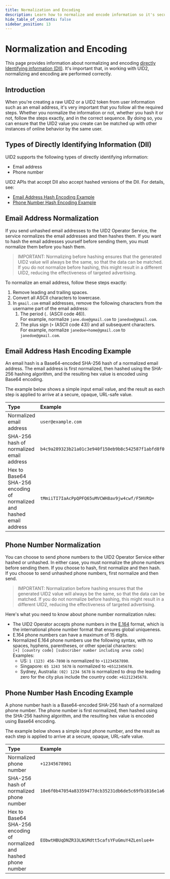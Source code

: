 ```yaml
---
title: Normalization and Encoding
description: Learn how to normalize and encode information so it's secure and can be decoded.
hide_table_of_contents: false
sidebar_position: 13
---
```


# Normalization and Encoding

This page provides information about normalizing and encoding [directly Identifying information (DII)](../ref-info/glossary-uid.md#gl-dii). It's important that, in working with UID2, normalizing and encoding are performed correctly.

<!-- It includes the following sections:
- [Introduction](#introduction)
- [Types of Directly Identifying Information (DII))](#types-of-directly-identifying-information-dii)
- [Email Address Normalization](#email-address-normalization)
- [Email Address Hash Encoding Example](#email-address-hash-encoding-example)
- [Phone Number Normalization](#phone-number-normalization)
- [Phone Number Hash Encoding Example](#phone-number-hash-encoding-example) -->

## Introduction
When you're creating a raw UID2 or a UID2 token from user information such as an email address, it's very important that you follow all the required steps. Whether you normalize the information or not, whether you hash it or not, follow the steps exactly, and in the correct sequence. By doing so, you can ensure that the UID2 value you create can be matched up with other instances of online behavior by the same user.

## Types of Directly Identifying Information (DII)
UID2 supports the following types of directly identifying information:
- Email address
- Phone number

UID2 APIs that accept DII also accept hashed versions of the DII. For details, see:
- [Email Address Hash Encoding Example](#email-address-hash-encoding-example)
- [Phone Number Hash Encoding Example](#phone-number-hash-encoding-example)

## Email Address Normalization

If you send unhashed email addresses to the UID2 Operator Service, the service normalizes the email addresses and then hashes them. If you want to hash the email addresses yourself before sending them, you must normalize them before you hash them.

> IMPORTANT: Normalizing before hashing ensures that the generated UID2 value will always be the same, so that the data can be matched. If you do not normalize before hashing, this might result in a different UID2, reducing the effectiveness of targeted advertising.

To normalize an email address, follow these steps exactly:

1. Remove leading and trailing spaces.
2. Convert all ASCII characters to lowercase.
3. In `gmail.com` email addresses, remove the following characters from the username part of the email address:
    1. The period  (`.` (ASCII code 46)).<br/>For example, normalize `jane.doe@gmail.com` to `janedoe@gmail.com`.
    2. The plus sign (`+` (ASCII code 43)) and all subsequent characters.<br/>For example, normalize `janedoe+home@gmail.com` to `janedoe@gmail.com`.


## Email Address Hash Encoding Example

An email hash is a Base64-encoded SHA-256 hash of a normalized email address. The email address is first normalized, then hashed using the SHA-256 hashing algorithm, and the resulting hex value is encoded using Base64 encoding.

The example below shows a simple input email value, and the result as each step is applied to arrive at a secure, opaque, URL-safe value.

| Type | Example | Comments and Usage |
| :--- | :--- | :--- |
| Normalized email address | `user@example.com` | Normalization is always the first step. |
| SHA-256 hash of normalized email address | `b4c9a289323b21a01c3e940f150eb9b8c542587f1abfd8f0e1cc1ffc5e475514` | This 64-character string is a hex-encoded representation of the 32-byte SHA-256 hash.|
| Hex to Base64 SHA-256 encoding of normalized and hashed email address | `tMmiiTI7IaAcPpQPFQ65uMVCWH8av9jw4cwf/F5HVRQ=` | This 44-character string is a Base64-encoded representation of the 32-byte SHA-256 hex value.<br/>NOTE: The SHA-256 hash is a hexadecimal value. You must use a Base64 encoder that takes a hex value as input, such as [https://base64.guru/converter/encode/hex](https://base64.guru/converter/encode/hex). |

## Phone Number Normalization

You can choose to send phone numbers to the UID2 Operator Service either hashed or unhashed. In either case, you must normalize the phone numbers before sending them. If you choose to hash, first normalize and then hash. If you choose to send unhashed phone numbers, first normalize and then send.

> IMPORTANT: Normalization before hashing ensures that the generated UID2 value will always be the same, so that the data can be matched. If you do not normalize before hashing, this might result in a different UID2, reducing the effectiveness of targeted advertising.

Here's what you need to know about phone number normalization rules:

- The UID2 Operator accepts phone numbers in the [E.164](https://en.wikipedia.org/wiki/E.164) format, which is the international phone number format that ensures global uniqueness. 
- E.164 phone numbers can have a maximum of 15 digits.
- Normalized E.164 phone numbers use the following syntax, with no spaces, hyphens, parentheses, or other special characters:<br/>
  `[+] [country code] [subscriber number including area code]`
 Examples:
   - US: `1 (123) 456-7890` is normalized to `+11234567890`.
   - Singapore: `65 1243 5678` is normalized to `+6512345678`.
   - Sydney, Australia: `(02) 1234 5678` is normalized to drop the leading zero for the city plus include the country code: `+61212345678`.

## Phone Number Hash Encoding Example

A phone number hash is a Base64-encoded SHA-256 hash of a normalized phone number. The phone number is first normalized, then hashed using the SHA-256 hashing algorithm, and the resulting hex value is encoded using Base64 encoding.

The example below shows a simple input phone number, and the result as each step is applied to arrive at a secure, opaque, URL-safe value.

| Type | Example | Comments and Usage |
| :--- | :--- | :--- |
| Normalized phone number | `+12345678901` | Normalization is always the first step. |
| SHA-256 hash of normalized phone number | `10e6f0b47054a83359477dcb35231db6de5c69fb1816e1a6b98e192de9e5b9ee` | This 64-character string is a hex-encoded representation of the 32-byte SHA-256 hash.|
| Hex to Base64 SHA-256 encoding of normalized and hashed phone number | `EObwtHBUqDNZR33LNSMdtt5cafsYFuGmuY4ZLenlue4=` | This 44-character string is a Base64-encoded representation of the 32-byte SHA-256 hex value.<br/>NOTE: The SHA-256 hash is a hexadecimal value. You must use a Base64 encoder that takes a hex value as input, such as [https://base64.guru/converter/encode/hex](https://base64.guru/converter/encode/hex). |
